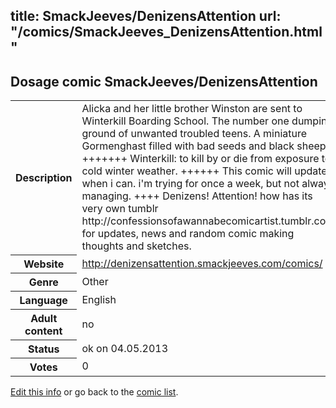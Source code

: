 title: SmackJeeves/DenizensAttention
url: "/comics/SmackJeeves_DenizensAttention.html"
---
Dosage comic SmackJeeves/DenizensAttention
-----------------------------------------

<p id="msg"></p>
<script type="text/javascript">
if (window.location.search === '?edit_info_mail=sent_ok') {
  var elem = document.getElementById("msg");
  elem.innerHTML = 'Edited information sucessfully sent for review, which is usually done daily. Thanks!';
  elem.className = 'ok';
}
</script>
<table class="comicinfo">
<tr>
<th>Description</th><td>Alicka and her little brother Winston are sent to Winterkill Boarding School. The number one dumping ground of unwanted troubled teens. A miniature Gormenghast filled with bad seeds and black sheep. +++++++ Winterkill: to kill by or die from exposure to cold winter weather. ++++++ This comic will update when i can. i'm trying for once a week, but not always managing. ++++ Denizens! Attention! how has its very own tumblr http://confessionsofawannabecomicartist.tumblr.com for updates, news and random comic making thoughts and sketches.</td>
</tr>
<tr>
<th>Website</th><td><a href="http://denizensattention.smackjeeves.com/comics/">http://denizensattention.smackjeeves.com/comics/</a></td>
</tr>
<tr>
<th>Genre</th><td>Other</td>
</tr>
<tr>
<th>Language</th><td>English</td>
</tr>
<tr>
<th>Adult content</th><td>no</td>
</tr>
<tr>
<th>Status</th><td>ok on 04.05.2013</td>
</tr>
<tr>
<th>Votes</th><td>0</td>
</tr>
</table>

[Edit this info](SmackJeeves_DenizensAttention_edit.html) or go back to the [comic list](../comic-index.html).
